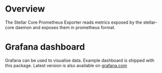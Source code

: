 # Overview

The Stellar Core Prometheus Exporter reads metrics exposed by the
stellar-core daemon and exposes them in prometheus format.

# Grafana dashboard

Grafana can be used to visualise data. Example dashboard is shipped with this
package. Latest version is also available on [grafana.com](https://grafana.com/dashboards/10334)
